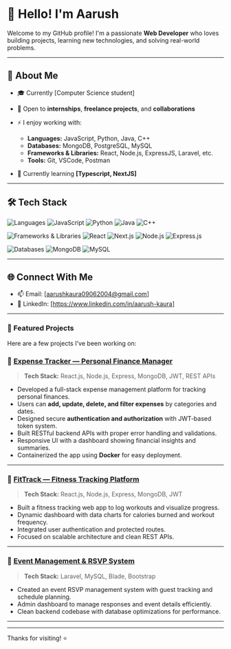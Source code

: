 # 👋 Hello! I'm Aarush

Welcome to my GitHub profile! I'm a passionate **Web Developer** who loves building projects, learning new technologies, and solving real-world problems.

---

## 🚀 About Me

- 🎓 Currently [Computer Science student]
- 💼 Open to **internships**, **freelance projects**, and **collaborations**
- ⚡ I enjoy working with:
  - **Languages:**  JavaScript, Python, Java, C++
  - **Databases:** MongoDB, PostgreSQL, MySQL
  - **Frameworks & Libraries:** React, Node.js, ExpressJS, Laravel, etc.
  - **Tools:**  Git, VSCode, Postman
    
- 🧠 Currently learning **[Typescript, NextJS]**

---

## 🛠️ Tech Stack

![Languages](https://img.shields.io/badge/-Languages-black?style=flat-square)
![JavaScript](https://img.shields.io/badge/-JavaScript-F7DF1E?style=flat-square&logo=javascript&logoColor=black)
![Python](https://img.shields.io/badge/-Python-3776AB?style=flat-square&logo=python&logoColor=white)
![Java](https://img.shields.io/badge/-Java-007396?style=flat-square&logo=java&logoColor=white)
![C++](https://img.shields.io/badge/-C++-00599C?style=flat-square&logo=cplusplus&logoColor=white)

![Frameworks & Libraries](https://img.shields.io/badge/-Frameworks%20&%20Libraries-black?style=flat-square)
![React](https://img.shields.io/badge/-React-20232A?style=flat-square&logo=react)
![Next.js](https://img.shields.io/badge/-Next.js-000000?style=flat-square&logo=nextdotjs&logoColor=white)
![Node.js](https://img.shields.io/badge/-Node.js-339933?style=flat-square&logo=nodedotjs&logoColor=white)
![Express.js](https://img.shields.io/badge/-Express.js-000000?style=flat-square&logo=express&logoColor=white)

![Databases](https://img.shields.io/badge/-Databases-black?style=flat-square)
![MongoDB](https://img.shields.io/badge/-MongoDB-47A248?style=flat-square&logo=mongodb&logoColor=white)
![MySQL](https://img.shields.io/badge/-MySQL-4479A1?style=flat-square&logo=mysql&logoColor=white)

---

## 🌐 Connect With Me

- 📫 Email: [aarushkaura09062004@gmail.com]
- 💼 LinkedIn: [https://www.linkedin.com/in/aarush-kaura]

---

### 🚀 Featured Projects
Here are a few projects I've been working on:

### 🔗 [Expense Tracker — Personal Finance Manager](https://github.com/Aarush85/expense-tracker)
> **Tech Stack:** React.js, Node.js, Express, MongoDB, JWT, REST APIs  
- Developed a full-stack expense management platform for tracking personal finances.
- Users can **add, update, delete, and filter expenses** by categories and dates.
- Designed secure **authentication and authorization** with JWT-based token system.
- Built RESTful backend APIs with proper error handling and validations.
- Responsive UI with a dashboard showing financial insights and summaries.
- Containerized the app using **Docker** for easy deployment.

---

### 🔗 [FitTrack — Fitness Tracking Platform](https://github.com/Aarush85/fittrack)
> **Tech Stack:** React.js, Node.js, Express, MongoDB, JWT  
- Built a fitness tracking web app to log workouts and visualize progress.
- Dynamic dashboard with data charts for calories burned and workout frequency.
- Integrated user authentication and protected routes.
- Focused on scalable architecture and clean REST APIs.

---

### 🔗 [Event Management & RSVP System](https://github.com/Aarush85/event-management-system-with-RSVP-tracking)
> **Tech Stack:** Laravel, MySQL, Blade, Bootstrap  
- Created an event RSVP management system with guest tracking and schedule planning.
- Admin dashboard to manage responses and event details efficiently.
- Clean backend codebase with database optimizations for performance.
  
---


---

Thanks for visiting! ⭐️
